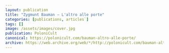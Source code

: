```yaml
---
layout: publication
title: "Zygmunt Bauman – L'altro alle porte"
categories: [publications, articles`]
tags: []
image: /assets/images/cover.jpg
publication: PoloniCult
canonical: https://polonicult.com/bauman-altro-alle-porte/
archive: https://web.archive.org/web/*/http://polonicult.com/bauman-altro-alle-porte/
---
```

